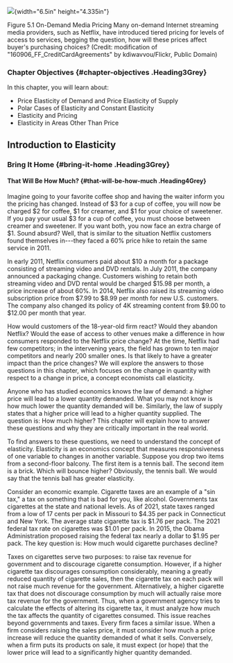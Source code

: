 ![](media/rId20.jpeg){width="6.5in" height="4.335in"}

Figure 5.1 On-Demand Media Pricing Many on-demand Internet streaming
media providers, such as Netflix, have introduced tiered pricing for
levels of access to services, begging the question, how will these
prices affect buyer's purchasing choices? (Credit: modification of
"160906_FF_CreditCardAgreements" by kdiwavvou/Flickr, Public Domain)

### Chapter Objectives {#chapter-objectives .Heading3Grey}

In this chapter, you will learn about:

-   Price Elasticity of Demand and Price Elasticity of Supply
-   Polar Cases of Elasticity and Constant Elasticity
-   Elasticity and Pricing
-   Elasticity in Areas Other Than Price

## Introduction to Elasticity

### Bring It Home {#bring-it-home .Heading3Grey}

#### That Will Be How Much? {#that-will-be-how-much .Heading4Grey}

Imagine going to your favorite coffee shop and having the waiter inform
you the pricing has changed. Instead of \$3 for a cup of coffee, you
will now be charged \$2 for coffee, \$1 for creamer, and \$1 for your
choice of sweetener. If you pay your usual \$3 for a cup of coffee, you
must choose between creamer and sweetener. If you want both, you now
face an extra charge of \$1. Sound absurd? Well, that is similar to the
situation Netflix customers found themselves in---they faced a 60% price
hike to retain the same service in 2011.

In early 2011, Netflix consumers paid about \$10 a month for a package
consisting of streaming video and DVD rentals. In July 2011, the company
announced a packaging change. Customers wishing to retain both streaming
video and DVD rental would be charged \$15.98 per month, a price
increase of about 60%. In 2014, Netflix also raised its streaming video
subscription price from \$7.99 to \$8.99 per month for new U.S.
customers. The company also changed its policy of 4K streaming content
from \$9.00 to \$12.00 per month that year.

How would customers of the 18-year-old firm react? Would they abandon
Netflix? Would the ease of access to other venues make a difference in
how consumers responded to the Netflix price change? At the time,
Netflix had few competitors; in the intervening years, the field has
grown to ten major competitors and nearly 200 smaller ones. Is that
likely to have a greater impact than the price changes? We will explore
the answers to those questions in this chapter, which focuses on the
change in quantity with respect to a change in price, a concept
economists call elasticity.

Anyone who has studied economics knows the law of demand: a higher price
will lead to a lower quantity demanded. What you may not know is how
much lower the quantity demanded will be. Similarly, the law of supply
states that a higher price will lead to a higher quantity supplied. The
question is: How much higher? This chapter will explain how to answer
these questions and why they are critically important in the real world.

To find answers to these questions, we need to understand the concept of
elasticity. Elasticity is an economics concept that measures
responsiveness of one variable to changes in another variable. Suppose
you drop two items from a second-floor balcony. The first item is a
tennis ball. The second item is a brick. Which will bounce higher?
Obviously, the tennis ball. We would say that the tennis ball has
greater elasticity.

Consider an economic example. Cigarette taxes are an example of a "sin
tax," a tax on something that is bad for you, like alcohol. Governments
tax cigarettes at the state and national levels. As of 2021, state taxes
ranged from a low of 17 cents per pack in Missouri to \$4.35 per pack in
Connecticut and New York. The average state cigarette tax is \$1.76 per
pack. The 2021 federal tax rate on cigarettes was \$1.01 per pack. In
2015, the Obama Administration proposed raising the federal tax nearly a
dollar to \$1.95 per pack. The key question is: How much would cigarette
purchases decline?

Taxes on cigarettes serve two purposes: to raise tax revenue for
government and to discourage cigarette consumption. However, if a higher
cigarette tax discourages consumption considerably, meaning a greatly
reduced quantity of cigarette sales, then the cigarette tax on each pack
will not raise much revenue for the government. Alternatively, a higher
cigarette tax that does not discourage consumption by much will actually
raise more tax revenue for the government. Thus, when a government
agency tries to calculate the effects of altering its cigarette tax, it
must analyze how much the tax affects the quantity of cigarettes
consumed. This issue reaches beyond governments and taxes. Every firm
faces a similar issue. When a firm considers raising the sales price, it
must consider how much a price increase will reduce the quantity
demanded of what it sells. Conversely, when a firm puts its products on
sale, it must expect (or hope) that the lower price will lead to a
significantly higher quantity demanded.
